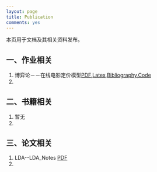 ```yaml
---
layout: page
title: Publication
comments: yes
---
```


本页用于文档及其相关资料发布。

## 一、作业相关

1.	博弈论－－在线电影定价模型[PDF](https://github.com/westerly-lzh/documents/blob/master/pdf/game_theory_dianying.pdf?raw=true),[Latex](https://github.com/westerly-lzh/documents/blob/master/latex/game_theory_dianying.tex),[Bibliography](https://github.com/westerly-lzh/documents/blob/master/latex/game_theory_dianying.bib),[Code](https://github.com/westerly-lzh/documents/blob/master/codes/game_theory_dianying.nb)
2.	

## 二、书籍相关

1.	暂无
2.	


## 三、论文相关
1.	LDA--LDA_Notes [PDF](https://github.com/westerly-lzh/documents/blob/master/pdf/lda_notes.pdf?raw=true)
2.	




